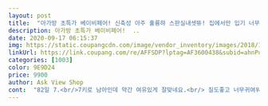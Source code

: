 ```yaml
---
layout: post 
title:  "아가방 초특가 베이비페어! 신축성 아주 훌륭햐 스판실내셋뜌! 집에서만 입기 너무 아깝다욤 실내샛뜌! 외출해도 실내복인줄 몰라몰라!" 
description: 아가방 초특가 베이비페어!  ..
date: 2020-09-17 06:15:37 
img: https://static.coupangcdn.com/image/vendor_inventory/images/2018/10/01/7/0/5cb098dd-d64a-4bab-b3c4-347ce9ac7bec.jpg 
linkUrl: https://link.coupang.com/re/AFFSDP?lptag=AF3600438&subid=ahnPublicAsk&pageKey=2061483181&itemId=3503213198&vendorItemId=3997757816&traceid=V0-113-8f71bca7e200728b 
categories: [1003] 
color: 9E9D24 
price: 9900 
author: Ask View Shop 
cont:  "82일 7.<br/>7키로 남아인데 약간 여유있게 잘맞네요.<br/> 질도좋고 너무귀여워여.<br/> 가성비 최고예요.<br/> 잘 입을게요<br/>같고요봄가을에 입기 좋은 실내복이네요^^외출복으로입어도<br/>급히 외출시엔 외출복으로 좋을것 같아요<br/>될것 같아요111<br/>색깔이 사진보다 밝고 예쁩니다<br/>신축성이 좋아 안입은듯 편안하구 활동량이 많은 아기에게 좋을것 같습니다<br/>실내에서도 좋구... <br/><br/>아기들 바디수트 어깨처럼 절개형이라 머리넣기 편할것<br/>전혀 내복같지 않은 디자인이에요 다람쥐 캐릭터 귀엽고<br/>" 
---
```

